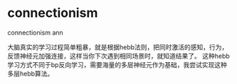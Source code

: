 # connectionism
connectionism ann

大脑真实的学习过程简单粗暴，就是根据hebb法则，把同时激活的感知，行为，反馈神经元加强连接，这样当你下次遇到相同场景时，就知道结果了。
这种hebb学习方式不同于bp反向学习，需要海量的多层神经元作为基础，我尝试实现这种多层hebb算法。


